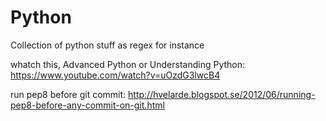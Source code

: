 Python
======

Collection of python stuff as regex for instance

whatch this, Advanced Python or Understanding Python:
https://www.youtube.com/watch?v=uOzdG3lwcB4

run pep8 before git commit:
http://hvelarde.blogspot.se/2012/06/running-pep8-before-any-commit-on-git.html

